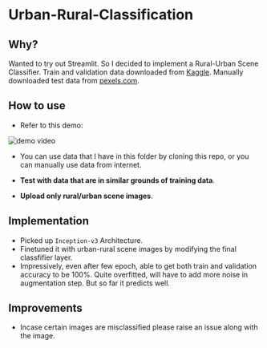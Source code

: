 # Urban-Rural-Classification

## Why?
Wanted to try out Streamlit. So I decided to implement a Rural-Urban Scene Classifier. Train and validation data downloaded from [Kaggle](https://www.kaggle.com/datasets/dansbecker/urban-and-rural-photos). Manually downloaded test data from [pexels.com](https://www.pexels.com/).

## How to use
* Refer to this demo: 

![demo video](demo.gif)

* You can use data that I have in this folder by cloning this repo, or you can manually use data from internet.

* **Test with data that are in similar grounds of training data**.
* **Upload only rural/urban scene images**.

## Implementation
* Picked up `Inception-v3` Architecture.
* Finetuned it with urban-rural scene images by modifying the final classfifier layer.
* Impressively, even after few epoch, able to get both train and validation accuracy to be 100%. Quite overfitted, will have to add more noise in augmentation step. But so far it predicts well.


## Improvements
* Incase certain images are misclassified please raise an issue along with the image.
